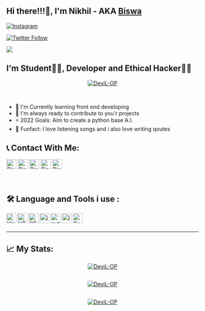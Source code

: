 ## Hi there!!!👋, I'm Nikhil - AKA [Biswa][instagram]

[![Instagram](https://img.shields.io/badge/Instagram-E4405F?style=for-the-badge&logo=instagram&logoColor=white)](https://instagram.com/x.devilop)

[![Twitter Follow](https://img.shields.io/badge/Twitter-1DA1F2?style=for-the-badge&logo=twitter&logoColor=white)](https://twitter.com/ig_devilisop)

![](https://komarev.com/ghpvc/?username=DeviL-OP&style=flat-square&color=blueviolet)

## I'm Student👨‍🎓, Developer and Ethical Hacker👨‍💻

<p align='center'>
  <a href="#"><img align="center" src="https://github-readme-streak-stats.herokuapp.com/?user=DeviL-OP&theme=dark" alt="DeviL-OP" /></a>
</p>

<br>

- 🔭 I'm Currently learning front end developing 
- 🍃 I'm always ready to contribute to you'r projects
- ⚡ 2022 Goals: Aim to create a python base A.I.
- 🎄 Funfact: I love listening songs and i also love writing qoutes

## 📞 Contact With Me:

[<img align="lift" alt="Biswakalyan Bhuyan | Youtube" width="26px" src="https://img.icons8.com/color/22/000000/youtube-play.png" />][youtube] 
[<img align="lift" alt="Biswa | Twitter" width="26px" src="https://img.icons8.com/color/22/000000/twitter--v2.png" />][twitter] 
[<img align="lift" alt="Biswakalyan Bhuyan | Linkdin" width="26px" src="https://img.icons8.com/color/22/000000/linkedin-2--v2.png" />][linkdin] 
[<img align="lift" alt="Biswa | Instagram" width="26px" src="https://img.icons8.com/color/22/000000/instagram-new--v2.png" />][instagram] 
[<img align="lift" alt="Biswakalyan Bhuyan | Dev" width="26px" src="https://cdn.jsdelivr.net/npm/simple-icons@3.0.1/icons/dev-dot-to.svg" />][dev] 

<br />

## 🛠 Language and Tools i use :

[<img align="left" alt="Visual Studio Code" width="26px" src="https://img.icons8.com/fluency/26/000000/visual-studio-code-2019.png" />][vscode]
[<img align="left" alt="HTML5" width="26px" src="https://img.icons8.com/color/26/000000/html-5--v1.png" />][HTML5]
[<img align="left" alt="CSS 3" width="26px" src="https://img.icons8.com/color/26/000000/css3.png" />][CSS3]
[<img align="left" alt="javascript" width="26px" src="https://img.icons8.com/color/26/000000/javascript--v2.png" />][javascript]
[<img align="left" alt="python" width="26px" src="https://img.icons8.com/color/26/000000/python--v2.png" />][python]
[<img align="left" alt="java" width="26px" src="https://img.icons8.com/color/26/000000/java-coffee-cup-logo--v2.png" />][java]
[<img align="left" alt="C++" width="26px" src="https://img.icons8.com/color/26/000000/c-plus-plus-logo.png" />][C++]

<br />
<br />

---

## 📈 My Stats:

<p align='center'>
  <a href="#"><img align="center" src="https://github-readme-stats.vercel.app/api?username=DeviL-OP&theme=dark" alt="DeviL-OP" /></a>
</p>

##

<p align='center'>
  <a href="#"><img align="center" src="https://github-readme-stats.vercel.app/api/top-langs/?username=DeviL-OP&theme=dark" alt="DeviL-OP" /></a>
</p>

##

<p align='center'>
  <a href="#"><img align="center" src="https://github-profile-summary-cards.vercel.app/api/cards/profile-details?username=DeviL-OP&theme=vue" alt="DeviL-OP" /></a>
</p>

##

[youtube]: https://youtube.com/channel/UCiK7eb2PWlhVuyE0uCj0ZwA
[twitter]: https://twitter.com/ig_devilisop?t=kQri76C8PWY4Mqqp_CuHgQ&s=09
[linkdin]: https://www.linkedin.com/in/biswakalyan-bhuyan-540b53214
[instagram]: https://instagram.com/x.devilop?utm_medium=copy_link
[dev]: https://dev.to/biswakalyan
[vscode]: https://code.visualstudio.com/
[HTML5]: https://html.com/
[CSS3]: https://html.com/
[javascript]: https://www.javascript.com/
[python]: https://www.python.org/
[java]: https://www.java.com/
[C++]: https://isocpp.org/

